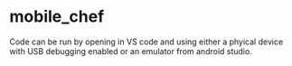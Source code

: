 # mobile_chef

Code can be run by opening in VS code and using either a phyical device with USB debugging enabled or an emulator from android studio.
